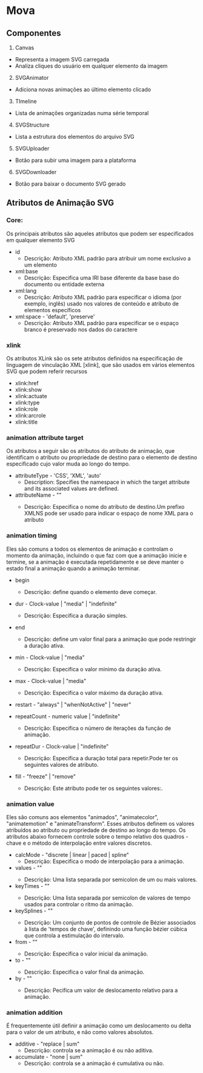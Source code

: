 # Mova

## Componentes

1. Canvas
- Representa a imagem SVG carregada
- Analiza cliques do usuário em qualquer elemento da imagem
2. SVGAnimator
- Adiciona novas animações ao último elemento clicado
3. TImeline
- Lista de animações organizadas numa série temporal
4. SVGStructure
- Lista a estrutura dos elementos do arquivo SVG
5. SVGUploader
- Botão para subir uma imagem para a plataforma
6. SVGDownloader
- Botão para baixar o documento SVG gerado

## Atributos de Animação SVG
### Core:
Os principais atributos são aqueles atributos que podem ser especificados em qualquer elemento SVG
- id
    - Descrição: Atributo XML padrão para atribuir um nome exclusivo a um elemento
- xml:base
    - Descrição: Especifica uma IRI base diferente da base base do documento ou entidade externa
- xml:lang
    - Descrição: Atributo XML padrão para especificar o idioma (por exemplo, inglês) usado nos valores de conteúdo e atributo de elementos específicos
- xml:space - 'default', 'preserve'
    - Descrição: Atributo XML padrão para especificar se o espaço branco é preservado nos dados do caractere

### xlink
Os atributos XLink são os sete atributos definidos na especificação de linguagem de vinculação XML [xlink],
que são usados em vários elementos SVG que podem referir recursos
- xlink:href
- xlink:show
- xlink:actuate
- xlink:type
- xlink:role
- xlink:arcrole
- xlink:title

### animation attribute target
Os atributos a seguir são os atributos do atributo de animação, que identificam o atributo ou propriedade de destino para o elemento de destino especificado cujo valor muda ao longo do tempo.
- attributeType - 'CSS', 'XML', 'auto'
    - Description: Specifies the namespace in which the target attribute and its associated values are defined.
- attributeName - "<attributeName>"
    - Descrição: Especifica o nome do atributo de destino.Um prefixo XMLNS pode ser usado para indicar o espaço de nome XML para o atributo

### animation timing
Eles são comuns a todos os elementos de animação e controlam o momento da animação, incluindo o que faz com que a animação inicie e termine, se a animação é executada repetidamente e se deve manter o estado final a animação quando a animação terminar.
- begin
    - Descrição: define quando o elemento deve começar.
- dur - Clock-value | "media" | "indefinite"
    - Descrição: Especifica a duração simples.
- end
    - Descrição: define um valor final para a animação que pode restringir a duração ativa.
- min - Clock-value | "media"
    - Descrição: Especifica o valor mínimo da duração ativa.
- max - Clock-value | "media"
   - Descrição: Especifica o valor máximo da duração ativa.
- restart - "always" | "whenNotActive" | "never"

- repeatCount - numeric value | "indefinite"
    - Descrição: Especifica o número de iterações da função de animação.
- repeatDur - Clock-value | "indefinite"
    - Descrição: Especifica a duração total para repetir.Pode ter os seguintes valores de atributo.
- fill - "freeze" | "remove"
    - Descrição: Este atributo pode ter os seguintes valores:.

### animation value
Eles são comuns aos elementos "animados", "animatecolor", "animatemotion" e "animateTransform".
Esses atributos definem os valores atribuídos ao atributo ou propriedade de destino ao longo do tempo.
Os atributos abaixo fornecem controle sobre o tempo relativo dos quadros -chave e o método de interpolação entre valores discretos.
- calcMode - "discrete | linear | paced | spline"
    - Descrição: Especifica o modo de interpolação para a animação.
- values -  "<list>"
    - Descrição: Uma lista separada por semicolon de um ou mais valores.
- keyTimes -  "<list>"
    - Descrição: Uma lista separada por semicolon de valores de tempo usados para controlar o ritmo da animação.
- keySplines - "<list>"
    - Descrição: Um conjunto de pontos de controle de Bézier associados à lista de 'tempos de chave', definindo uma função bézier cúbica que controla a estimulação do intervalo.
- from - "<value>"
    - Descrição: Especifica o valor inicial da animação.
- to - "<value>"
    - Descrição: Especifica o valor final da animação.
- by - "<value>"
    - Descrição: Pecifica um valor de deslocamento relativo para a animação.

### animation addition
É frequentemente útil definir a animação como um deslocamento ou delta para o valor de um atributo, e não como valores absolutos.
- additive - "replace | sum"
    - Descrição: controla se a animação é ou não aditiva.
- accumulate - "none | sum"
    - Descrição: controla se a animação é cumulativa ou não.
